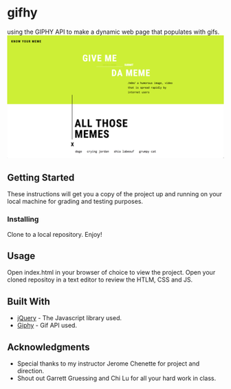 # gifhy
using the GIPHY API to make a dynamic web page that populates with gifs.
<img src="assets/images/poster.jpg?raw=true" >

## Getting Started

These instructions will get you a copy of the project up and running on your local machine for grading and testing purposes.

### Installing

Clone to a local repository. Enjoy!

## Usage

Open index.html in your browser of choice to view the project.
Open your cloned repositoy in a text editor to review the HTLM, CSS and JS.


## Built With

* [jQuery](http://api.jquery.com/) - The Javascript library used.
* [Giphy](https://developers.giphy.com/docs/) - Gif API used.

## Acknowledgments

* Special thanks to my instructor Jerome Chenette for project and direction.
* Shout out Garrett Gruessing and Chi Lu for all your hard work in class.

